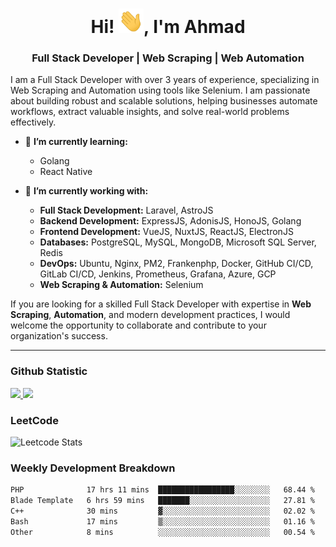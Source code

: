 <h1 align="center">Hi! <img src="https://raw.githubusercontent.com/ABSphreak/ABSphreak/master/gifs/Hi.gif" width="40px" />, I'm Ahmad</h1>


<h3 align="center">Full Stack Developer | Web Scraping | Web Automation </h3>
I am a Full Stack Developer with over 3 years of experience, specializing in Web Scraping and Automation using tools like Selenium. I am passionate about building robust and scalable solutions, helping businesses automate workflows, extract valuable insights, and solve real-world problems effectively.  

- 🔭 **I’m currently learning:**  
  - Golang  
  - React Native  

- 🌱 **I’m currently working with:**  
  - **Full Stack Development:** Laravel, AstroJS  
  - **Backend Development:** ExpressJS, AdonisJS, HonoJS, Golang  
  - **Frontend Development:** VueJS, NuxtJS, ReactJS, ElectronJS  
  - **Databases:** PostgreSQL, MySQL, MongoDB, Microsoft SQL Server, Redis  
  - **DevOps:** Ubuntu, Nginx, PM2, Frankenphp, Docker, GitHub CI/CD, GitLab CI/CD, Jenkins, Prometheus, Grafana, Azure, GCP  
  - **Web Scraping & Automation:** Selenium  



If you are looking for a skilled Full Stack Developer with expertise in **Web Scraping**, **Automation**, and modern development practices, I would welcome the opportunity to collaborate and contribute to your organization's success.  

---
  
### Github Statistic
<p align="left">
<a href="https://github.com/ahmadlaiq97">
  <img height="180em" src="https://github-readme-stats-eight-theta.vercel.app/api?username=ahmadlaiq&show_icons=true&theme=algolia&include_all_commits=true&count_private=true"/>
  <img height="180em" src="https://github-readme-stats-eight-theta.vercel.app/api/top-langs/?username=ahmadlaiq&layout=compact&langs_count=8&theme=algolia"/>
</a>
</p>

### LeetCode

![Leetcode Stats](https://leetcard.jacoblin.cool/ahmadlaiq?ext=contest)

### Weekly Development Breakdown
<!--START_SECTION:waka-->

```txt
PHP              17 hrs 11 mins  █████████████████░░░░░░░░   68.44 %
Blade Template   6 hrs 59 mins   ███████░░░░░░░░░░░░░░░░░░   27.81 %
C++              30 mins         ▓░░░░░░░░░░░░░░░░░░░░░░░░   02.02 %
Bash             17 mins         ▒░░░░░░░░░░░░░░░░░░░░░░░░   01.16 %
Other            8 mins          ░░░░░░░░░░░░░░░░░░░░░░░░░   00.54 %
```

<!--END_SECTION:waka-->
